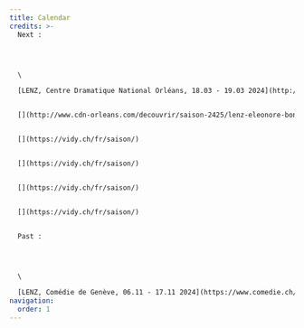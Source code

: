 ```yaml
---
title: Calendar
credits: >-
  Next : 




  \

  [LENZ, Centre Dramatique National Orléans, 18.03 - 19.03 2024](http://www.cdn-orleans.com/decouvrir/saison-2425/lenz-eleonore-bonah-maria-clara-castioni)


  [](http://www.cdn-orleans.com/decouvrir/saison-2425/lenz-eleonore-bonah-maria-clara-castioni)[LENZ, Théâtre de Vidy, 01.04 -10.04 2024](https://vidy.ch/fr/saison/)


  [](https://vidy.ch/fr/saison/)


  [](https://vidy.ch/fr/saison/)


  [](https://vidy.ch/fr/saison/)


  [](https://vidy.ch/fr/saison/)


  Past :




  \

  [LENZ, Comédie de Genève, 06.11 - 17.11 2024](https://www.comedie.ch/fr/lenz-productions)
navigation:
  order: 1
---
```

